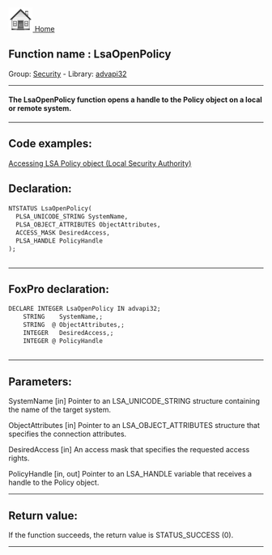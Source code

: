 [<img src="../../images/home.png"> Home ](https://github.com/VFPX/Win32API)  

## Function name : LsaOpenPolicy
Group: [Security](../../functions_group.md#Security)  -  Library: [advapi32](../../../libraries.md#advapi32)  
***  


#### The LsaOpenPolicy function opens a handle to the Policy object on a local or remote system.
***  


## Code examples:
[Accessing LSA Policy object (Local Security Authority)](../../samples/sample_427.md)  

## Declaration:
```foxpro  
NTSTATUS LsaOpenPolicy(
  PLSA_UNICODE_STRING SystemName,
  PLSA_OBJECT_ATTRIBUTES ObjectAttributes,
  ACCESS_MASK DesiredAccess,
  PLSA_HANDLE PolicyHandle
);
  
```  
***  


## FoxPro declaration:
```foxpro  
DECLARE INTEGER LsaOpenPolicy IN advapi32;
	STRING    SystemName,;
	STRING  @ ObjectAttributes,;
	INTEGER   DesiredAccess,;
	INTEGER @ PolicyHandle
  
```  
***  


## Parameters:
SystemName 
[in] Pointer to an LSA_UNICODE_STRING structure containing the name of the target system.

ObjectAttributes 
[in] Pointer to an LSA_OBJECT_ATTRIBUTES structure that specifies the connection attributes.

DesiredAccess 
[in] An access mask that specifies the requested access rights.

PolicyHandle 
[in, out] Pointer to an LSA_HANDLE variable that receives a handle to the Policy object.  
***  


## Return value:
If the function succeeds, the return value is STATUS_SUCCESS (0).  
***  

